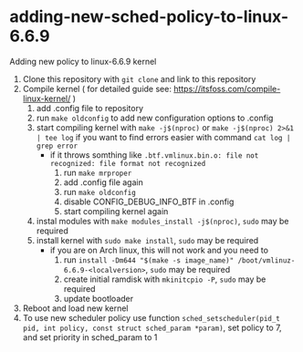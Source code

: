 # adding-new-sched-policy-to-linux-6.6.9
Adding new policy to linux-6.6.9 kernel


1. Clone this repository with `git clone` and link to this repository
2. Compile kernel ( for detailed guide see: https://itsfoss.com/compile-linux-kernel/ )
	1. add .config file to repository
	2. run `make oldconfig` to add new configuration options to .config
	3. start compiling kernel with `make -j$(nproc)` or `make -j$(nproc) 2>&1 | tee log` if you want to find errors easier with command `cat log | grep error`
		- if it throws somthing like `.btf.vmlinux.bin.o: file not recognized: file format not recognized`
    		1. run `make mrproper`
    		2. add .config file again
			3. run `make oldconfig`
    		4. disable CONFIG\_DEBUG\_INFO\_BTF in .config
    		5. start compiling kernel again
  	4. instal modules with `make modules_install -j$(nproc)`, `sudo` may be required
  	5. install kernel with `sudo make install`, `sudo` may be required
    	- if you are on Arch linux, this will not work and you need to
    		1. run `install -Dm644 "$(make -s image_name)" /boot/vmlinuz-6.6.9-<localversion>`, `sudo` may be required
    		2. create initial ramdisk with `mkinitcpio -P`, `sudo` may be required
    		3. update bootloader
3. Reboot and load new kernel
4. To use new scheduler policy use function `sched_setscheduler(pid_t pid, int policy, const struct sched_param *param)`, set policy to 7, and set priority in sched\_param to 1

